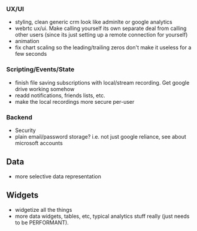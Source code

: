 ### UX/UI
- styling, clean generic crm look like adminlte or google analytics
- webrtc ux/ui. Make calling yourself its own separate deal from calling other users (since its just setting up a remote connection for yourself)
- animation
- fix chart scaling so the leading/trailing zeros don't make it useless for a few seconds

### Scripting/Events/State

- finish file saving subscriptions with local/stream recording. Get google drive working somehow
- readd notifications, friends lists, etc.
- make the local recordings more secure per-user

### Backend

- Security
- plain email/password storage? i.e. not just google reliance, see about microsoft accounts

## Data

- more selective data representation

## Widgets

- widgetize all the things
- more data widgets, tables, etc, typical analytics stuff really (just needs to be PERFORMANT).